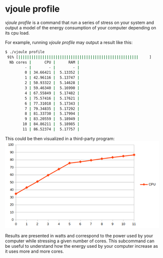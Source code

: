 # vjoule profile

*vjoule profile* is a command that run a series of stress on your system and output a model of the energy consumption of your computer depending on its cpu load.

For example, running *vjoule profile* may output a result like this:

```bash
$ ./vjoule profile
 91% [|||||||||||||||||||||||||||||||||||||||||||||||||||||||     ]
  Nb cores |      CPU |      RAM |
         - |        - |        - |
         0 | 34.66421 |  5.13352 |
         1 | 42.96116 |  5.13747 |
         2 | 50.93322 |  5.14628 |
         3 | 59.46340 |  5.16990 |
         4 | 67.55849 |  5.17482 |
         5 | 75.57416 |  5.17621 |
         6 | 77.31018 |  5.17343 |
         7 | 79.34835 |  5.17292 |
         8 | 81.33730 |  5.17994 |
         9 | 83.20559 |  5.18949 |
        10 | 84.86211 |  5.18985 |
        11 | 86.52374 |  5.17757 |
```

This could be then visualized in a third-party program:
![Visualization of the given model](../images/profile.png) 

Results are presented in watts and correspond to the power used by your computer while stressing a given number of cores. This subcommand can be useful to understand how the energy used by your computer increase as it uses more and more cores.
